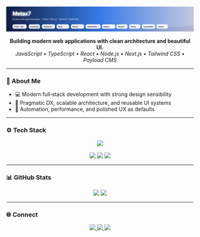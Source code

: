 <p align="center">
  <img src="https://raw.githubusercontent.com/Metax7/Metax7/main/banner.svg" alt="Full-stack Developer" />
</p>

<p align="center">
  <b>Building modern web applications with clean architecture and beautiful UI.</b><br/>
  <i>JavaScript • TypeScript • React • Node.js • Next.js • Tailwind CSS • Payload CMS</i>
</p>

---

### 🧠 About Me

- 💻 Modern full‑stack development with strong design sensibility
- 🧩 Pragmatic DX, scalable architecture, and reusable UI systems
- 🚀 Automation, performance, and polished UX as defaults

---

### ⚙️ Tech Stack

<p align="center">
  <img src="https://skillicons.dev/icons?i=html,css,js,ts,react,nextjs,tailwind,nodejs,bun,prisma,vite,vercel,git,github" />
</p>

<p align="center">
  <img src="https://img.shields.io/badge/Zustand-20232A?style=for-the-badge&logo=react&logoColor=61DAFB" />
  <img src="https://img.shields.io/badge/shadcn/ui-000000?style=for-the-badge&logo=shadcn/ui&logoColor=white" />
  <img src="https://img.shields.io/badge/PayloadCMS-0A0A0A?style=for-the-badge&logo=payloadcms&logoColor=white" />
</p>

---

### 📊 GitHub Stats

<p align="center">
  <img src="https://github-readme-stats.vercel.app/api?username=Metax7&show_icons=true&theme=tokyonight&hide_border=true" height="150" />
  <img src="https://github-readme-stats.vercel.app/api/top-langs/?username=Metax7&layout=compact&theme=tokyonight&hide_border=true" height="150" />
</p>

---

<!--
### 🐍 Contribution Graph

<p align="center">
  <img src="https://github.com/Metax7/Metax7/blob/output/github-contribution-grid-snake.svg" alt="snake animation" />
</p>

--- -->

### 🌐 Connect

<p align="center">
  <a href="https://github.com/Metax7">
    <img src="https://img.shields.io/badge/GitHub-181717?style=for-the-badge&logo=github&logoColor=white"/>
  </a>
  <a href="mailto:vach.mtx@email.com">
    <img src="https://img.shields.io/badge/Email-D14836?style=for-the-badge&logo=gmail&logoColor=white"/>
  </a>
  <a href="https://t.me/V_A107">
    <img src="https://img.shields.io/badge/Telegram-26A5E4?style=for-the-badge&logo=telegram&logoColor=white"/>
  </a>
</p>
